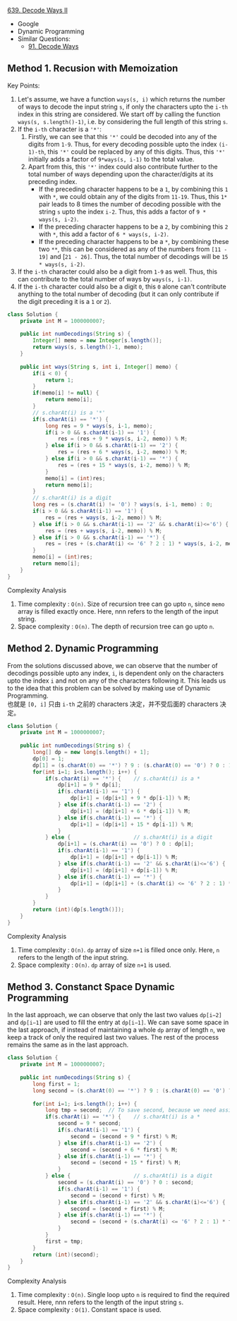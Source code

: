 [639. Decode Ways II](https://leetcode.com/problems/decode-ways-ii/)

* Google
* Dynamic Programming
* Similar Questions:
    * [91. Decode Ways](https://leetcode.com/problems/decode-ways/)

## Method 1. Recusion with Memoization
Key Points:
1. Let's assume, we have a function `ways(s, i)` which returns the number of ways to decode the input string `s`, if only the characters upto the `i-th` index in this string are considered.
We start off by calling the function `ways(s, s.length()-1)`, i.e. by considering the full length of this string `s`.
2. If the `i-th` character is a `'*'`:
    1. Firstly, we can see that this `'*'` could be decoded into any of the digits from `1-9`. Thus, for every decoding possible upto the index `(i-1)-th`, this `'*'` could be replaced by any of this digits. Thus, this `'*'` initially adds a factor of `9*ways(s, i-1)` to the total value.
    2. Apart from this, this `'*'` index could also contribute further to the total number of ways depending upon the character/digits at its preceding index.
        * If the preceding character happens to be a `1`, by combining this `1` with `*`, we could obtain any of the digits from `11-19`. Thus, this `1*` pair leads to 8 times the number of decoding possible with the string `s` upto the index `i-2`. Thus, this adds a factor of `9 * ways(s, i-2)`.
        * If the preceding character happens to be a `2`, by combining this `2` with `*`, this add a factor of `6 * ways(s, i-2)`.
        * If the preceding character happens to be a `*`, by combining these two `**`, this can be considered as any of the numbers from `[11 - 19]` and [`21 - 26]`. Thus, the total number of decodings will be `15 * ways(s, i-2)`.
3. If the `i-th` character could also be a digit from `1-9` as well. Thus, this can contribute to the total number of ways by `ways(s, i-1)`.
4. If the `i-th` character could also be a digit `0`, this `0` alone can't contribute anything to the total number of decoding (but it can only contribute if the digit preceding it is a `1` or `2`).
```java
class Solution {
    private int M = 1000000007;
    
    public int numDecodings(String s) {
        Integer[] memo = new Integer[s.length()];
        return ways(s, s.length()-1, memo);
    }
    
    public int ways(String s, int i, Integer[] memo) {
        if(i < 0) {
            return 1;
        }
        if(memo[i] != null) {
            return memo[i];
        }
        // s.charAt(i) is a '*'
        if(s.charAt(i) == '*') {
            long res = 9 * ways(s, i-1, memo);
            if(i > 0 && s.charAt(i-1) == '1') {
                res = (res + 9 * ways(s, i-2, memo)) % M;
            } else if(i > 0 && s.charAt(i-1) == '2') {
                res = (res + 6 * ways(s, i-2, memo)) % M;
            } else if(i > 0 && s.charAt(i-1) == '*') {
                res = (res + 15 * ways(s, i-2, memo)) % M;
            }
            memo[i] = (int)res;
            return memo[i];
        }
        // s.charAt(i) is a digit
        long res = (s.charAt(i) != '0') ? ways(s, i-1, memo) : 0;
        if(i > 0 && s.charAt(i-1) == '1') {
            res = (res + ways(s, i-2, memo)) % M;
        } else if(i > 0 && s.charAt(i-1) == '2' && s.charAt(i)<='6') {
            res = (res + ways(s, i-2, memo)) % M;
        } else if(i > 0 && s.charAt(i-1) == '*') {
            res = (res + (s.charAt(i) <= '6' ? 2 : 1) * ways(s, i-2, memo)) % M;
        }
        memo[i] = (int)res;
        return memo[i];
    }
}
```
Complexity Analysis
1. Time complexity : `O(n)`. Size of recursion tree can go upto `n`, since `memo` array is filled exactly once. Here, nnn refers to the length of the input string.
2. Space complexity : `O(n)`. The depth of recursion tree can go upto `n`.


## Method 2. Dynamic Programming
From the solutions discussed above, we can observe that the number of decodings possible upto any index, `i`, is dependent only on the characters upto the index `i` and not on any of the characters following it. 
This leads us to the idea that this problem can be solved by making use of Dynamic Programming.         
也就是 `[0, i]` 只由 `i-th` 之前的 characters 决定，并不受后面的 characters 决定。
```java
class Solution {
    private int M = 1000000007;
    
    public int numDecodings(String s) {
        long[] dp = new long[s.length() + 1];
        dp[0] = 1;
        dp[1] = (s.charAt(0) == '*') ? 9 : (s.charAt(0) == '0') ? 0 : 1;
        for(int i=1; i<s.length(); i++) {
            if(s.charAt(i) == '*') {    // s.charAt(i) is a *
                dp[i+1] = 9 * dp[i];
                if(s.charAt(i-1) == '1') {
                    dp[i+1] = (dp[i+1] + 9 * dp[i-1]) % M;
                } else if(s.charAt(i-1) == '2') {
                    dp[i+1] = (dp[i+1] + 6 * dp[i-1]) % M;
                } else if(s.charAt(i-1) == '*') {
                    dp[i+1] = (dp[i+1] + 15 * dp[i-1]) % M;
                }
            } else {                    // s.charAt(i) is a digit
                dp[i+1] = (s.charAt(i) == '0') ? 0 : dp[i];
                if(s.charAt(i-1) == '1') {
                    dp[i+1] = (dp[i+1] + dp[i-1]) % M;
                } else if(s.charAt(i-1) == '2' && s.charAt(i)<='6') {
                    dp[i+1] = (dp[i+1] + dp[i-1]) % M;
                } else if(s.charAt(i-1) == '*') {
                    dp[i+1] = (dp[i+1] + (s.charAt(i) <= '6' ? 2 : 1) * dp[i-1]) % M;
                }
            }
        }
        return (int)(dp[s.length()]);
    }
}
```
Complexity Analysis
1. Time complexity : `O(n)`. `dp` array of size `n+1` is filled once only. Here, `n` refers to the length of the input string.
2. Space complexity : `O(n)`. `dp` array of size `n+1` is used.


## Method 3. Constanct Space Dynamic Programming
In the last approach, we can observe that only the last two values `dp[i−2]` and `dp[i−1]` are used to fill the entry at `dp[i−1]`. 
We can save some space in the last approach, if instead of maintaining a whole `dp` array of length `n`, we keep a track of only the required last two values. 
The rest of the process remains the same as in the last approach.
```java
class Solution {
    private int M = 1000000007;
    
    public int numDecodings(String s) {
        long first = 1;
        long second = (s.charAt(0) == '*') ? 9 : (s.charAt(0) == '0') ? 0 : 1;
        
        for(int i=1; i<s.length(); i++) {
            long tmp = second;  // To save second, because we need assign sceond to first later
            if(s.charAt(i) == '*') {    // s.charAt(i) is a *
                second = 9 * second;
                if(s.charAt(i-1) == '1') {
                    second = (second + 9 * first) % M;
                } else if(s.charAt(i-1) == '2') {
                    second = (second + 6 * first) % M;
                } else if(s.charAt(i-1) == '*') {
                    second = (second + 15 * first) % M;
                }
            } else {                    // s.charAt(i) is a digit
                second = (s.charAt(i) == '0') ? 0 : second;
                if(s.charAt(i-1) == '1') {
                    second = (second + first) % M;
                } else if(s.charAt(i-1) == '2' && s.charAt(i)<='6') {
                    second = (second + first) % M;
                } else if(s.charAt(i-1) == '*') {
                    second = (second + (s.charAt(i) <= '6' ? 2 : 1) * first) % M;
                }
            }
            first = tmp;
        }
        return (int)(second);
    }
}
```
Complexity Analysis
1. Time complexity : `O(n)`. Single loop upto `n` is required to find the required result. Here, nnn refers to the length of the input string `s`.
2. Space complexity : `O(1)`. Constant space is used.


